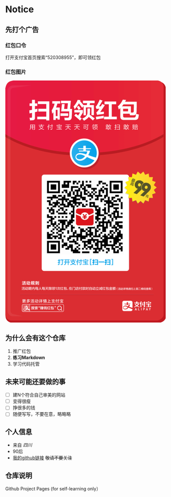# Notice
## 先打个广告
### 红包口令
打开支付宝首页搜索“520308955”，即可领红包
### 红包图片
![红包](red.jpg)
## 为什么会有这个仓库
1. 推广红包
2. **练习Markdown**
3. 学习代码托管
## 未来可能还要做的事
- [ ] 建N个符合自己审美的网站
- [ ] 变得很瘦
- [ ] 挣很多的钱
- [ ] 随便写写，不要在意，略略略
## 个人信息
* 来自 _四川_ 
* 90后
* [我的github链接](https://github.com/tianwei1992)  ~~敬请不要关注~~
## 仓库说明
Github Project Pages (for self-learning only）
